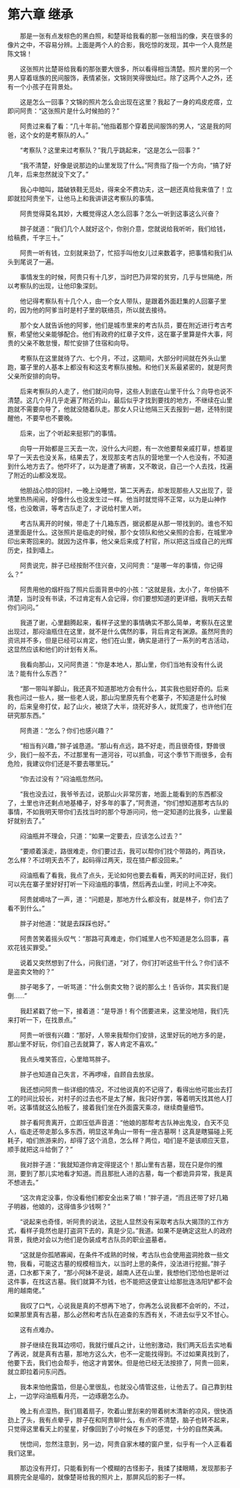 # 第六章 继承


　　那是一张有点发棕色的黑白照，和楚哥给我看的那一张相当的像，夹在很多的像片之中，不容易分辨。上面是两个人的合影，我吃惊的发现，其中一个人竟然是陈文锦！

　　这张照片比楚哥给我看的那张要大很多，所以看得相当清楚。照片里的另一个男人穿着瑶族的民间服饰，表情紧张，文锦则笑得很灿烂。除了这两个人之外，还有一个小孩子在背景处。

　　这是怎么一回事？文锦的照片怎么会出现在这里？我起了一身的鸡皮疙瘩，立即问阿贵：“这张照片是什么时候拍的？”

　　阿贵过来看了看：“几十年前。”他指着那个穿着民间服饰的男人，“这是我的阿爸，这个女的是考察队的人。”

　　“考察队？这里来过考察队？”我几乎跳起来，“这是怎么一回事？”

　　“我不清楚，好像是说那边的山里发现了什么。”阿贵指了指一个方向，“搞了好几年，后来忽然就没下文了。”

　　我心中暗叫，踏破铁鞋无觅处，得来全不费功夫，这一趟还真给我来值了！立即就拉阿贵坐下，让他马上和我讲讲这考察队的事情。

　　阿贵觉得莫名其妙，大概觉得这人怎么回事？怎么一听到这事这么兴奋？

　　胖子就道：“我们几个人就好这个，你别介意，您就说给我听听，我们给钱，给稿费，千字三十。”

　　阿贵一听有钱，立刻就来劲了，忙招手叫他女儿过来数着字，把事情和我们从头到尾说了一遍。

　　事情发生的时候，阿贵只有十几岁，当时巴乃非常的贫穷，几乎与世隔绝，所以考察队的出现，让他印象深刻。

　　他记得考察队有十几个人，由一个女人带队，是跟着外面赶集的人回寨子里的，因为他的阿爹当时是村子里的联络员，所以就去接待。

　　那个女人就告诉他的阿爹，他们是城市里来的考古队员，要在附近进行考古考察，希望他父亲能够配合。他们有政府的红章子文件，这在寨子里算是件大事，阿贵的父亲不敢怠慢，帮忙安排了住宿和向导。

　　考察队在这里就待了六、七个月，不过，这期间，大部分时间就在外头山里跑，寨子里的人基本上都没有和这支考察队接触。和他们关系最紧密的，就是阿贵父亲所安排的向导。

　　后来考察队的人走了，他们就问向导，这些人到底在山里干什么？向导也说不清楚。这几个月几乎走遍了附近的山，最后似乎才找到要找的地方，不继续在山里跑就不需要向导了，他就没随着队走。那女人只让他隔三天去报到一趟，还特别提醒他，不要早也不要晚。

　　后来，出了个听起来挺邪门的事情。

　　向导一开始都是三天去一次，没什么大问题，有一次他要帮亲戚打草，想着提早了一天去也没关系，结果去了，发现那支考古队的营地里一个人也没有，不知道到什么地方去了。他吓坏了，以为是遭了祸害，又不敢说，自己一个人去找，找遍了附近的山都没发现。

　　他胆战心惊的回村，一晚上没睡觉，第二天再去，却发现那些人又出现了，营地里热热闹闹，好像什么也没发生过一样。他当时就觉得不正常，以为是山神作怪，也没敢讲，等考古队走了，才说给村里人听。

　　考古队离开的时候，带走了十几箱东西，据说都是从那一带找到的。谁也不知道里面是什么。这张照片是临走的时候，那个女领队和他父亲照的合影，在城里冲印出来寄回来的。就因为这件事，他父亲后来成了村官，所以把这当成自己的光辉历史，挂到墙上。

　　阿贵说完，胖子已经按耐不住兴奋，又问阿贵：“是哪一年的事情，你记得么？”

　　阿贵用他的烟杆指了照片后面背景中的小孩：“这就是我，太小了，年份搞不清楚，当时没有书读，不过肯定有人会记得，你们要想知道的更详细，我明天去帮你们问问。”

　　我道了谢，心里翻腾起来，看样子这里的事情确实不那么简单，考察队在这里出现过，那闷油瓶住在这里，就不是什么偶然的事，背后肯定有渊源。虽然阿贵的资讯并不多，但是已经可以肯定，他们在山里，确实是进行了一系列的考古活动，这显然应该和他们的计划有关系。

　　我看向那山，又问阿贵道：“你是本地人，那山里，你们当地有没有什么说法？能有什么东西？”

　　“那一带叫羊脚山，我还真不知道那地方会有什么，其实我也挺好奇的。后来我也问过一些人，据一些老人说，那山沟里原先有个老寨子，不知道是什么时候的，后来皇帝打仗，起了山火，被烧了大半，烧死好多人，就荒废了，也许他们在研究那东西。”

　　阿贵道：“怎么？你们也感兴趣？”

　　“相当有兴趣，”胖子诚恳道。“那山有点远，路不好走，而且很奇怪，野兽很少，我们一般不去，不过那里有一道河谷，可以抓鱼，可这个季节下雨很多，会有危险，我建议你们还是不要去哪里玩。”

　　“你去过没有？”闷油瓶忽然问。

　　“我也没去过，我爷爷去过，说那山火非常厉害，地面上能看到的东西都没了，土里也许还剩点地基椿子，好多年的事了，”阿贵道，“你们想知道那考古队的事情，不如我明天带你们去找当时的那个导游问问，他一定知道的比我多，山里最好就别去了。”

　　闷油瓶并不理会，只道：“如果一定要去，应该怎么过去？”

　　“要顺着溪走，路很难走，你们要过去，我可以帮你们找个带路的，两百块，怎么样？不过明天去不了，起码得过两天，现在猎户都没回来。”

　　闷油瓶看了看我，我点了点头，无论如何也要去看看，两天的时间正好，我们可以先在寨子里好好打听一下闷油瓶的事情，然后再去山里，时间上不冲突。

　　阿贵就嘀咕了一声，道：“问题是，那地方什么都没有，就是林子，你们去了看不到什么。”

　　胖子对他道：“就是去踩踩也好。”

　　阿贵苦笑着摇头叹气：“那路可真难走，你们城里人也不知道是怎么回事，喜欢花钱买罪受。”

　　说着又突然想到了什么，问我们道，“对了，你们打听这些干什么？你们该不是盗卖文物的？”

　　胖子喝多了，一听骂道：“什么倒卖文物？说的那么土！告诉你，其实我们是倒……”

　　我赶紧戳了他一下，接着道：“是导游！有个团要进来，这里没地陪，我们先来打听一下，在找景点。”

　　阿贵一听很有兴趣：“那好，人带来我帮你们安排，这里好玩的地方多的是，那山里不好玩，你们自己去就算了，客人肯定不喜欢。”

　　我点头堆笑答应，心里暗骂胖子。

　　胖子也知道自己失言，不再啰嗦，自顾自去放尿。

　　我还想问阿贵一些详细的情况，不过他说真的不记得了，看得出他可能出去打工的时间比较长，对村子的过去也不是太了解，我只好作罢，等着明天找其他人打听。这事情就这么拍板了，接着我们坐在外面露天乘凉，继续商量细节。

　　胖子看阿贵离开，立即压低声音道：“他娘的那帮考古队神出鬼没，白天不见人，临走还带走那么多东西，明显这羊角山一带有一座古墓啊！这真是瞎猫碰上死耗子，咱们旅游来的，却得了这个消息，怎么样？两位，咱们是不是该顺应天意，顺手就把这斗给倒了？”

　　我对胖子道：“我就知道你肯定得提这个！那山里有古墓，现在只是你的推测，要到了那儿实地看才知道。而且那批人进的古墓，每一个都诡异异常，我是真不想进去。”

　　“这次肯定没事，你没看他们都安全出来了嘛！”胖子道，“而且还带了好几箱子明器，他娘的，这得值多少钱啊？”

　　“说起来也奇怪，听阿贵的说法，这批人显然没有采取考古队大揭顶的工作方式，看样子竟然也是打盗洞下去的，真是少见。”我道。如果不是确定这批人的政府背景，我绝对会以为他们是伪装成考古队员的职业盗墓者。

　　“这就是你孤陋寡闻，在条件不成熟的时候，考古队也会使用盗洞抢救一些文物，我看，可能这古墓的规模相当大，以当时上思的条件，没法进行挖掘。”胖子道，口水都下来了，“那小阿妹不是说，越南人还在山里，我想他们恐怕也是听过这件事，在找这古墓。我们就算不为钱，也不能把这便宜让给那批连洛阳铲都不会用的越南佬。”

　　我叹了口气，心说我是真的不想再下地了，你再怎么说我都不会听的，不过，如果那里真有古墓，那么必然和考古队在追查的东西有关，不进去似乎又不甘心。

　　这有点难办。

　　胖子继续在我耳边唠叨，我就行缓兵之计，让他别激动，我们两天后去实地看了再说，就是真有古墓，那地方这么大，也不一定能找得到。不过如果真找到了，他要下去，我们也会帮手，他这才肯罢休。但是他已经无法按捺了，阿贵一回来，就立即拉着问东问西。

　　我本来怕他露馅，但是心里很乱，也就没心情管这些，让他去了。自己靠到柱上，一边学闷油瓶看月亮，一边琢磨怎么办。

　　晚上有点湿热，我们扇着扇子，吹着山里刮来的带着树木清新的凉风，很快酒劲上了头，我有点晕乎，胖子在和阿贵聊什么，有点听不清楚，脑子也转不起来，只觉得这里看天上的星星，好像回到了小时候在乡下的感觉，十分的自然美满。

　　恍惚间，忽然注意到，另一边，阿贵自家木楼的窗户里，似乎有一个人正看着我们这里。

　　那边没有开灯，只能看到有一个模糊的古怪影子，我揉了揉眼睛，发现那影子肩膀完全是塌的，就像楚哥给我的照片上，那屏风后的影子一样。

